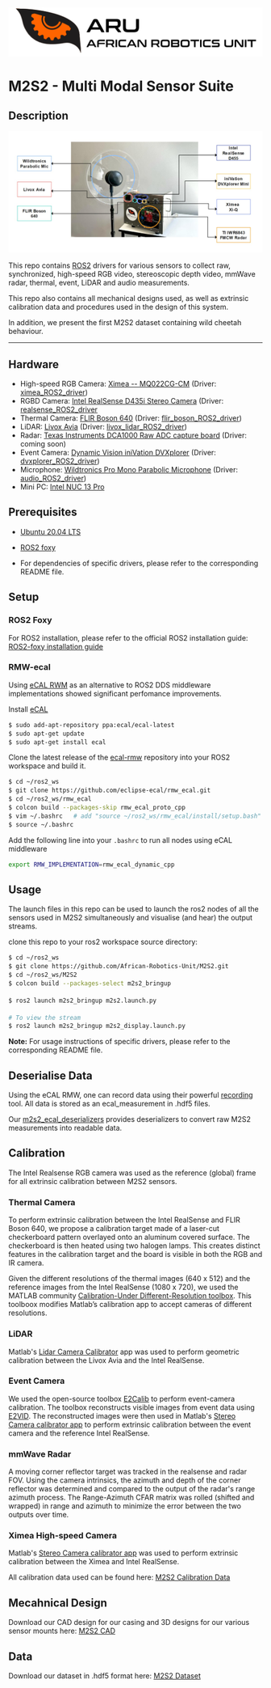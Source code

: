 ![logo](docs/resources/ARU_logo_rectangle.png)

# M2S2 - Multi Modal Sensor Suite 

## Description 

![m2s2_system](docs/resources/Fig2_m2s2.jpg)

This repo contains [ROS2](https://docs.ros.org/en/foxy/index.html) drivers for various sensors to collect raw, synchronized, high-speed RGB video, stereoscopic depth video, mmWave radar, thermal, event, LiDAR and audio measurements. 

This repo also contains all mechanical designs used, as well as extrinsic calibration data and procedures used in the design of this system. 

In addition, we present the first M2S2 dataset containing wild cheetah behaviour.

<hr/>

## Hardware 
- High-speed RGB Camera: [Ximea -- MQ022CG-CM](https://www.ximea.com/products/usb3-vision-cameras-xiq-line/mq022cg-cm) (Driver: [ximea_ROS2_driver](https://github.com/African-Robotics-Unit/ximea_ROS2_driver))
- RGBD Camera: [Intel RealSense D435i Stereo Camera](https://www.intelrealsense.com/depth-camera-d435i/) (Driver: [realsense_ROS2_driver](https://github.com/African-Robotics-Unit/realsense_ROS2_driver)
- Thermal Camera: [FLIR Boson 640](https://www.flir.eu/products/boson/) (Driver: [flir_boson_ROS2_driver](https://github.com/African-Robotics-Unit/flir_boson_ROS2_driver))
- LiDAR: [Livox Avia](https://www.livoxtech.com/avia) (Driver: [livox_lidar_ROS2_driver](https://github.com/African-Robotics-Unit/livox_lidar_ROS2_driver))
- Radar: [Texas Instruments DCA1000 Raw ADC capture board](https://www.ti.com/tool/DCA1000EVM) (Driver: coming soon)
- Event Camera: [Dynamic Vision iniVation DVXplorer](https://inivation.com/solution/dvp/) (Driver: [dvxplorer_ROS2_driver](https://github.com/African-Robotics-Unit/dvxplorer_ROS2_driver))
- Microphone: [Wildtronics Pro Mono Parabolic Microphone](https://www.wildtronics.com/parabolic.html#.Y3zIiNLP1H4) (Driver: [audio_ROS2_driver](https://github.com/African-Robotics-Unit/audio_ROS2_driver))
- Mini PC: [Intel NUC 13 Pro](https://www.intel.com/content/www/us/en/products/docs/boards-kits/nuc/mini-pcs/nuc-13-pro.html) 

## Prerequisites
- [Ubuntu 20.04 LTS](https://releases.ubuntu.com/focal/) 
- [ROS2 foxy](https://docs.ros.org/en/foxy/Installation.html)
  
- For dependencies of specific drivers, please refer to the corresponding README file. 

## Setup

### ROS2 Foxy
For ROS2 installation, please refer to the official ROS2 installation guide: [ROS2-foxy installation guide](https://docs.ros.org/en/foxy/Installation.html)

### RMW-ecal
Using [eCAL RWM](https://github.com/eclipse-ecal/rmw_ecal) as an alternative to ROS2 DDS middleware implementations showed significant perfomance improvements.

Install [eCAL](https://eclipse-ecal.github.io/ecal/getting_started/setup.html)
```bash
$ sudo add-apt-repository ppa:ecal/ecal-latest
$ sudo apt-get update 
$ sudo apt-get install ecal
```

Clone the latest release of the [ecal-rmw](https://github.com/eclipse-ecal/rmw_ecal) repository into your ROS2 workspace and build it. 

```bash
$ cd ~/ros2_ws
$ git clone https://github.com/eclipse-ecal/rmw_ecal.git
$ cd ~/ros2_ws/rmw_ecal
$ colcon build --packages-skip rmw_ecal_proto_cpp
$ vim ~/.bashrc   # add "source ~/ros2_ws/rmw_ecal/install/setup.bash"
$ source ~/.bashrc
```

Add the following line into your `.bashrc` to run all nodes using eCAL middleware
```bash
export RMW_IMPLEMENTATION=rmw_ecal_dynamic_cpp
```

## Usage
The launch files in this repo can be used to launch the ros2 nodes of all the sensors used in M2S2 simultaneously and visualise (and hear) the output streams. 

clone this repo to your ros2 workspace source directory:

```bash
$ cd ~/ros2_ws
$ git clone https://github.com/African-Robotics-Unit/M2S2.git
$ cd ~/ros2_ws/M2S2
$ colcon build --packages-select m2s2_bringup

$ ros2 launch m2s2_bringup m2s2.launch.py

# To view the stream
$ ros2 launch m2s2_bringup m2s2_display.launch.py 
```

<b>Note:</b> For usage instructions of specific drivers, please refer to the corresponding README file. 

## Deserialise Data 
Using the eCAL RMW, one can record data using their powerful [recording](https://eclipse-ecal.github.io/ecal/getting_started/recorder.html) tool. All data is stored as an ecal_measurement in .hdf5 files. 

Our [m2s2_ecal_deserializers](m2s2_ecal_deserializers) provides deserializers to convert raw M2S2 measurements into readable data.  

## Calibration
The Intel Realsense RGB camera was used as the reference (global) frame for all extrinsic calibration between M2S2 sensors.

### Thermal Camera 
To perform extrinsic calibration between the Intel RealSense and FLIR Boson 640, we propose a calibration target made of a laser-cut checkerboard pattern overlayed onto an aluminum covered surface. The checkerboard is then heated using two halogen lamps. This creates distinct features in the calibration target and the board is visible in both the RGB and IR camera. 

Given the different resolutions of the thermal images (640 x 512) and the reference images from the Intel RealSense (1080 x 720), we used the MATLAB community [Calibration-Under Different-Resolution toolbox](https://github.com/balcilar/Calibration-Under_Different-Resolution). This toolboox modifies Matlab’s calibration app to accept cameras of different resolutions.

### LiDAR
Matlab's [Lidar Camera Calibrator](https://www.mathworks.com/help/lidar/ref/lidarcameracalibrator-app.html) app was used to perform geometric calibration between the Livox Avia and the Intel RealSense. 

### Event Camera
We used the open-source toolbox [E2Calib](https://github.com/uzh-rpg/e2calib) to perform event-camera calibration. The toolbox reconstructs visible images from event data using [E2VID](https://github.com/uzh-rpg/rpg_e2vid). The reconstructed images were then used in Matlab's [Stereo Camera calibrator app](https://www.mathworks.com/help/vision/ref/stereocameracalibrator-app.html) to perform extrinsic calibration between the event camera and the reference Intel RealSense.

### mmWave Radar
A moving corner reflector target was tracked in the realsense and radar FOV. Using the camera intrinsics, the azimuth and depth of the corner reflector was determined and compared to the output of the radar's range azimuth process. The Range-Azimuth CFAR matrix was rolled (shifted and wrapped) in range and azimuth to minimize the error between the two outputs over time. 

### Ximea High-speed Camera
Matlab's [Stereo Camera calibrator app](https://www.mathworks.com/help/vision/ref/stereocameracalibrator-app.html) was used to perform extrinsic calibration between the Ximea and Intel RealSense.

All calibration data used can be found here: [M2S2 Calibration Data](https://figshare.com/s/2d6dfffe6badf6c55cb4)

## Mecahnical Design
Download our CAD design for our casing and 3D designs for our various sensor mounts here: [M2S2 CAD](https://figshare.com/s/2d6dfffe6badf6c55cb4)

## Data
Download our dataset in .hdf5 format here: [M2S2 Dataset](https://figshare.com/s/2d6dfffe6badf6c55cb4)
